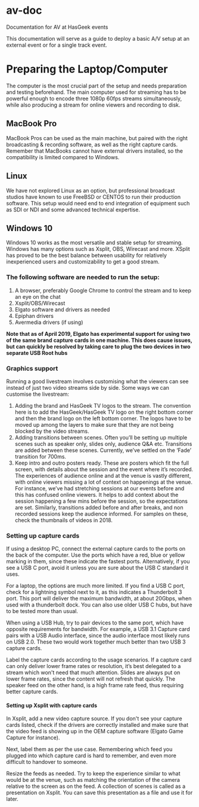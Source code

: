 # av-doc
Documentation for AV at HasGeek events

This documentation will serve as a guide to deploy a basic A/V setup at an external event or for a single track event.


# Preparing the Laptop/Computer

The computer is the most crucial part of the setup and needs preparation and testing beforehand. The main computer used for streaming has to be powerful enough to encode three 1080p 60fps streams simultaneously, while also producing a stream for online viewers and recording to disk.

## MacBook Pro

MacBook Pros can be used as the main machine, but paired with the right broadcasting & recording software, as well as the right capture cards. Remember that MacBooks cannot have external drivers installed, so the compatibility is limited compared to Windows.


## Linux

We have not explored Linux as an option, but professional broadcast studios have known to use FreeBSD or CENTOS to run their production software. This setup would need end to end integration of equipment such as SDI or NDI and some advanced technical expertise.

## Windows 10

Windows 10 works as the most versatile and stable setup for streaming. Windows has many options such as Xsplit, OBS, Wirecast and more. XSplit has proved to be the best balance between usability for relatively inexperienced users and customizability to get a good stream.

### The following software are needed to run the setup:

1. A browser, preferably Google Chrome to control the stream and to keep an eye on the chat
2. Xsplit/OBS/Wirecast
3. Elgato software and drivers as needed
4. Epiphan drivers
5. Avermedia drivers (if using)

**Note that as of April 2019, Elgato has experimental support for using two of the same brand capture cards in one machine. This does cause issues, but can quickly be resolved by taking care to plug the two devices in two separate USB Root hubs**

### Graphics support

Running a good livestream involves customising what the viewers can see instead of just two video streams side by side. Some ways we can customise the livestream:

1. Adding the brand and HasGeek TV logos to the stream. The convention here is to add the HasGeek/HasGeek TV logo on the right bottom corner and then the brand logo on the left bottom corner. The logos have to be moved up among the layers to make sure that they are not being blocked by the video streams.
2. Adding transitions between scenes. Often you’ll be setting up multiple scenes such as speaker only, slides only, audience Q&A etc. Transitions are added between these scenes. Currently, we’ve settled on the ‘Fade’ transition for 700ms.
3. Keep intro and outro posters ready. These are posters which fit the full screen, with details about the session and the event where it’s recorded. The experiences of audience online and at the venue is vastly different, with online viewers missing a lot of context on happenings at the venue. For instance, we’ve had stretching sessions at our events before and this has confused online viewers. It helps to add context about the session happening a few mins before the session, so the expectations are set. Similarly, transitions added before and after breaks, and non recorded sessions keep the audience informed. For samples on these, check the thumbnails of videos in 2018.

### Setting up capture cards

If using a desktop PC, connect the external capture cards to the ports on the back of the computer. Use the ports which have a red, blue or yellow marking in them, since these indicate the fastest ports. Alternatively, if you see a USB C port, avoid it unless you are sure about the USB C standard it uses.

For a laptop, the options are much more limited. If you find a USB C port, check for a lightning symbol next to it, as this indicates a Thunderbolt 3 port. This port will deliver the maximum bandwidth, at about 20Gbps, when used with a thunderbolt dock. You can also use older USB C hubs, but have to be tested more than usual.

When using a USB Hub, try to pair devices to the same port, which have opposite requirements for bandwidth. For example, a USB 3.1 Capture card pairs with a USB Audio interface, since the audio interface most likely runs on USB 2.0. These two would work together much better than two USB 3 capture cards.

Label the capture cards according to the usage scenarios. If a capture card can only deliver lower frame rates or resolution, it’s best delegated to a stream which won't need that much attention. Slides are always put on lower frame rates, since the content will not refresh that quickly. The speaker feed on the other hand, is a high frame rate feed, thus requiring better capture cards.

#### Setting up Xsplit with capture cards

In Xsplit, add a new video capture source. If you don't see your capture cards listed, check if the drivers are correctly installed and make sure that the video feed is showing up in the OEM capture software (Elgato Game Capture for instance).

Next, label them as per the use case. Remembering which feed you plugged into which capture card is hard to remember, and even more difficult to handover to someone.

Resize the feeds as needed. Try to keep the experience similar to what would be at the venue, such as matching the orientation of the camera relative to the screen as on the feed. A collection of scenes is called as a presentation on Xsplit. You can save this presentation as a file and use it for later.
